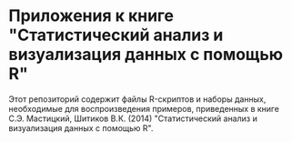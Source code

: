 Приложения к книге "Статистический анализ и визуализация данных с помощью R"
========================================================

Этот репозиторий содержит файлы R-скриптов и наборы данных, необходимые для воспроизведения примеров, приведенных в книге С.Э. Мастицкий, Шитиков В.К. (2014) "Статистический анализ и визуализация данных с помощью R". 
